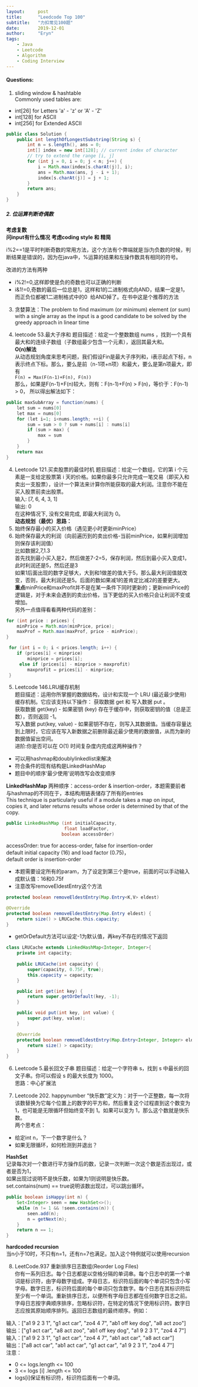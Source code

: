 ```yaml
---
layout:     post
title:      "Leedcode Top 100"
subtitle:   "力扣常见100题"
date:       2019-12-01
author:     "Eryn"
tags:
    - Java
    - Leetcode
    - Algorithm
    - Coding Interview
---
```

#### Questions:
1. sliding window & hashtable    
Commonly used tables are:   
* int[26] for Letters 'a' - 'z' or 'A' - 'Z'
* int[128] for ASCII
* int[256] for Extended ASCII

```java
public class Solution {
    public int lengthOfLongestSubstring(String s) {
        int n = s.length(), ans = 0;
        int[] index = new int[128]; // current index of character
        // try to extend the range [i, j]
        for (int j = 0, i = 0; j < n; j++) {
            i = Math.max(index[s.charAt(j)], i);
            ans = Math.max(ans, j - i + 1);
            index[s.charAt(j)] = j + 1;
        }
        return ans;
    }
}
```   

##### 2. 位运算判断奇偶数   
**考虑复数**     
**问input有什么情况**
**考虑coding style 和 精简**    

i%2==1是平时判断奇数的常用方法，这个方法有个弊端就是当i为负数的时候，判断结果是错误的，因为在java中，%运算的结果和左操作数具有相同的符号。   

改进的方法有两种   
* i%2!=0,这样即使是负的奇数也可以正确的判断
* i&1!=0,奇数的最后一位总是1，这样和1的二进制格式向AND，结果一定是1，而正负位都被1二进制格式中的0  给AND掉了。在书中这是个推荐的方法   

3. 贪婪算法：The problem to find maximum (or minimum) element (or sum) with a single array as the input is a good candidate to be solved by the greedy approach in linear time

4. leetcode 53.最大子序和
题目描述：给定一个整数数组 nums ，找到一个具有最大和的连续子数组（子数组最少包含一个元素），返回其最大和。   
**O(n)解法**   
从动态规划角度来思考问题，我们假设Fin是最大子序列和，i表示起点下标，n表示终点下标。那么，要么是前（n-1项+n项）和最大，要么是第n项最大，即有      
```F(n) = Max(F(n-1)+F(n), F(n))```   
那么，如果是F(n-1)+F(n)较大，则有：F(n-1)+F(n) > F(n)，等价于：F(n-1) > 0，
所以得出解法如下：
```java
public maxSubArray = function(nums) {
    let sum = nums[0]
    let max = nums[0]
    for (let i=1; i<nums.length; ++i) {
        sum = sum > 0 ? sum + nums[i] : nums[i]
        if (sum > max) {
            max = sum
        }
    }
    return max
}
```   

4. Leetcode 121.买卖股票的最佳时机
题目描述：给定一个数组，它的第 i 个元素是一支给定股票第 i 天的价格。如果你最多只允许完成一笔交易（即买入和卖出一支股票），设计一个算法来计算你所能获取的最大利润。注意你不能在买入股票前卖出股票。   
输入: [7, 6, 4, 3, 1]   
输出: 0   
在这种情况下, 没有交易完成, 即最大利润为 0。   
**动态规划（最优）思路：**   
1. 始终保存最小的买入价格（遇见更小时更新minPrice）
2. 始终保存最大的利润（向前遍历到的卖出价格-当前minPrice，如果利润增加则保存该利润值）   
比如数据2,7,1.3   
首先找到最小买入是2，然后做差7-2=5，保存利润，然后到最小买入变成1，此时利润还是5，然后还是3   
如果1后面出现的数字足够大，大到和1做差的值大于5，那么最大利润值就改变，否则，最大利润还是5。后面的数如果减1的差肯定比减2的差要更大。    
**重点**minPrice和maxProfit并不是在某一条件下同时更新的；更新minPrice的逻辑是，对于未来会遇到的卖出价格，当下更低的买入价格只会让利润不变或增加。     
另外一点值得看看两种代码的差别：   
```java
for (int price : prices) {
    minPrice = Math.min(minPrice, price);
    maxProf = Math.max(maxProf, price - minPrice);
}
```
```java
 for (int i = 0; i < prices.length; i++) {
    if (prices[i] < minprice)
        minprice = prices[i];
     else if (prices[i] - minprice > maxprofit)
        maxprofit = prices[i] - minprice;
 }
```

5. Leetcode 146.LRU缓存机制     
题目描述：运用你所掌握的数据结构，设计和实现一个 LRU (最近最少使用) 缓存机制。它应该支持以下操作： 获取数据 get 和 写入数据 put 。    
获取数据 get(key) - 如果密钥 (key) 存在于缓存中，则获取密钥的值（总是正数），否则返回 -1。   
写入数据 put(key, value) - 如果密钥不存在，则写入其数据值。当缓存容量达到上限时，它应该在写入新数据之前删除最近最少使用的数据值，从而为新的数据值留出空间。   
进阶:你是否可以在 O(1) 时间复杂度内完成这两种操作？     

* 可以用hashmap和doublylinkedlist来解决
* 符合条件的现有结构是LinkedHashMap
* 题目中的顺序‘最少使用’说明改写会改变顺序

**LinkedHashMap**
两种顺序：access-order & insertion-order，本题需要前者      
与hashmap的不同在于，本结构用链表储存了所有的entries       
This technique is particularly useful if a module takes a map on input, copies it, and later returns results whose order is determined by that of the copy.        
```java
public LinkedHashMap (int initialCapacity,
                      float loadFactor,
                     boolean accessOrder)
```
accessOrder: true for access-order, false for insertion-order         
default initial capacity (16) and load factor (0.75)，      
default order is insertion-order   
* 本题需要设定所有的param，为了设定到第三个是true，前面的可以手动输入成默认值：16和0.75f   
* 注意改写removeEldestEntry这个方法
```java
protected boolean removeEldestEntry(Map.Entry<K,V> eldest)
```
```java
@Override
protected boolean removeEldestEntry(Map.Entry eldest) {
    return size() > LRUCache.this.capacity;
}
````
* getOrDefault方法可以设定-1为默认值，再key不存在的情况下返回
```java
class LRUCache extends LinkedHashMap<Integer, Integer>{
    private int capacity;
    
    public LRUCache(int capacity) {
        super(capacity, 0.75F, true);
        this.capacity = capacity;
    }

    public int get(int key) {
        return super.getOrDefault(key, -1);
    }

    public void put(int key, int value) {
        super.put(key, value);
    }

    @Override
    protected boolean removeEldestEntry(Map.Entry<Integer, Integer> eldest) {
        return size() > capacity; 
    }
}
```

6. Leetcode 5.最长回文子串
题目描述：给定一个字符串 s，找到 s 中最长的回文子串。你可以假设 s 的最大长度为 1000。    
思路：中心扩展法    

7. Leetcode 202. happynumber 
“快乐数”定义为：对于一个正整数，每一次将该数替换为它每个位置上的数字的平方和，然后重复这个过程直到这个数变为 1，也可能是无限循环但始终变不到 1。如果可以变为 1，那么这个数就是快乐数。      
两个思考点：   
* 给定int n，下一个数字是什么？
* 如果无限循环，如何检测到并退出？   

**HashSet**   
记录每次对一个数进行平方操作后的数，记录一次判断一次这个数是否出现过，或者是否为1，    
如果出现过说明不是快乐数，如果为1则说明是快乐数。     
set.contains(num) == true说明该数出现过，可以跳出循环。
```java
public boolean isHappy(int n) {
    Set<Integer> seen = new HashSet<>();
    while (n != 1 && !seen.contains(n)) {
        seen.add(n);
        n = getNext(n);
    }
    return n == 1;
}
```
**hardcoded recursion**   
当n小于10时，不只有n=1，还有n=7也满足。加入这个特例就可以使用recursion    

8. LeetCode.937 重新排序日志数组(Reorder Log Files)   
你有一系列日志。每个日志都是以空格分隔的单词串。每个日志中的第一个单词是标识符，由字母数字组成。字母日志，标识符后面的每个单词只包含小写字母。数字日志，标识符后面的每个单词只包含数字。每个日志在其标识符后至少有一个单词。重新排序日志，以便所有字母日志都在任何数字日志之前。字母日志按字典顺序排序，忽略标识符，在特定的情况下使用标识符。数字日志应按其原始顺序排列。返回日志数组的最终顺序。例如：       

输入：["a1 9 2 3 1", "g1 act car", "zo4 4 7", "ab1 off key dog", "a8 act zoo"]     
输出：["g1 act car", "a8 act zoo", "ab1 off key dog", "a1 9 2 3 1", "zo4 4 7"]     
输入：["a1 9 2 3 1", "g1 act car", "zo4 4 7", "ab1 act car", "a8 act car"]   
输出：["a8 act car", "ab1 act car", "g1 act car", "a1 9 2 3 1", "zo4 4 7"]   
注意：     
* 0 <= logs.length <= 100    
* 3 <= logs [i] .length <= 100        
* logs[i]保证有标识符，标识符后面有一个单词。     


